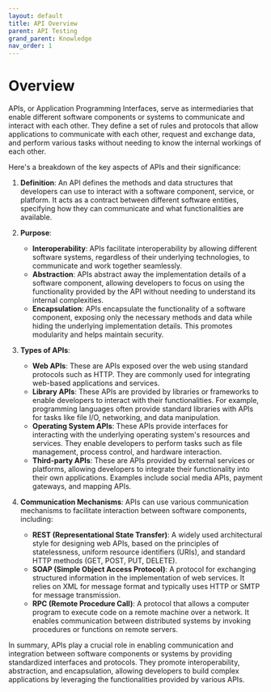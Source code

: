 ```yaml
---
layout: default
title: API Overview
parent: API Testing
grand_parent: Knowledge
nav_order: 1
---
```


# Overview

APIs, or Application Programming Interfaces, serve as intermediaries that enable different software components or systems to communicate and interact with each other. They define a set of rules and protocols that allow applications to communicate with each other, request and exchange data, and perform various tasks without needing to know the internal workings of each other.

Here's a breakdown of the key aspects of APIs and their significance:

1. **Definition**: An API defines the methods and data structures that developers can use to interact with a software component, service, or platform. It acts as a contract between different software entities, specifying how they can communicate and what functionalities are available.

2. **Purpose**:
   - **Interoperability**: APIs facilitate interoperability by allowing different software systems, regardless of their underlying technologies, to communicate and work together seamlessly.
   - **Abstraction**: APIs abstract away the implementation details of a software component, allowing developers to focus on using the functionality provided by the API without needing to understand its internal complexities.
   - **Encapsulation**: APIs encapsulate the functionality of a software component, exposing only the necessary methods and data while hiding the underlying implementation details. This promotes modularity and helps maintain security.

3. **Types of APIs**:
   - **Web APIs**: These are APIs exposed over the web using standard protocols such as HTTP. They are commonly used for integrating web-based applications and services.
   - **Library APIs**: These APIs are provided by libraries or frameworks to enable developers to interact with their functionalities. For example, programming languages often provide standard libraries with APIs for tasks like file I/O, networking, and data manipulation.
   - **Operating System APIs**: These APIs provide interfaces for interacting with the underlying operating system's resources and services. They enable developers to perform tasks such as file management, process control, and hardware interaction.
   - **Third-party APIs**: These are APIs provided by external services or platforms, allowing developers to integrate their functionality into their own applications. Examples include social media APIs, payment gateways, and mapping APIs.

4. **Communication Mechanisms**: APIs can use various communication mechanisms to facilitate interaction between software components, including:
   - **REST (Representational State Transfer)**: A widely used architectural style for designing web APIs, based on the principles of statelessness, uniform resource identifiers (URIs), and standard HTTP methods (GET, POST, PUT, DELETE).
   - **SOAP (Simple Object Access Protocol)**: A protocol for exchanging structured information in the implementation of web services. It relies on XML for message format and typically uses HTTP or SMTP for message transmission.
   - **RPC (Remote Procedure Call)**: A protocol that allows a computer program to execute code on a remote machine over a network. It enables communication between distributed systems by invoking procedures or functions on remote servers.

In summary, APIs play a crucial role in enabling communication and integration between software components or systems by providing standardized interfaces and protocols. They promote interoperability, abstraction, and encapsulation, allowing developers to build complex applications by leveraging the functionalities provided by various APIs.